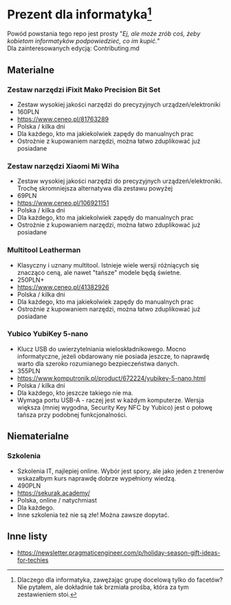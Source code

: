 # Prezent dla informatyka[^1]

Powód powstania tego repo jest prosty "_Ej, ale może zrób coś, żeby kobietom informatyków podpowiedzieć, co im kupić._"  
Dla zainteresowanych edycją: Contributing.md

## Materialne

### Zestaw narzędzi iFixit Mako Precision Bit Set
- Zestaw wysokiej jakości narzędzi do precyzyjnych urządzeń/elektroniki
- 160PLN
- https://www.ceneo.pl/81763289
- Polska / kilka dni
- Dla każdego, kto ma jakiekolwiek zapędy do manualnych prac
- Ostrożnie z kupowaniem narzędzi, można łatwo zduplikować już posiadane

### Zestaw narzędzi Xiaomi Mi Wiha
- Zestaw wysokiej jakości narzędzi do precyzyjnych urządzeń/elektroniki. Trochę skromniejsza alternatywa dla zestawu powyżej
- 69PLN
- https://www.ceneo.pl/106921151
- Polska / kilka dni
- Dla każdego, kto ma jakiekolwiek zapędy do manualnych prac
- Ostrożnie z kupowaniem narzędzi, można łatwo zduplikować już posiadane

### Multitool Leatherman
- Klasyczny i uznany multitool. Istnieje wiele wersji różniących się znacząco ceną, ale nawet "tańsze" modele będą świetne.
- 250PLN+
- https://www.ceneo.pl/41382926
- Polska / kilka dni
- Dla każdego, kto ma jakiekolwiek zapędy do manualnych prac
- Ostrożnie z kupowaniem narzędzi, można łatwo zduplikować już posiadane

### Yubico YubiKey 5-nano
- Klucz USB do uwierzytelniania wieloskładnikowego. Mocno informatyczne, jeżeli obdarowany nie posiada jeszcze, to naprawdę warto dla szeroko rozumianego bezpieczeństwa danych.
- 355PLN
- https://www.komputronik.pl/product/672224/yubikey-5-nano.html
- Polska / kilka dni
- Dla każdego, kto jeszcze takiego nie ma.
- Wymaga portu USB-A - raczej jest w każdym komputerze. Wersja większa (mniej wygodna, Security Key NFC by Yubico) jest o połowę tańsza przy podobnej funkcjonalności.


## Niematerialne

### Szkolenia
- Szkolenia IT, najlepiej online. Wybór jest spory, ale jako jeden z trenerów wskazałbym kurs naprawdę dobrze wypełniony wiedzą.
- 490PLN
- https://sekurak.academy/
- Polska, online / natychmiast
- Dla każdego.
- Inne szkolenia też nie są złe! Można zawsze dopytać.

## Inne listy
- https://newsletter.pragmaticengineer.com/p/holiday-season-gift-ideas-for-techies


[^1]: Dlaczego dla informatyka, zawężając grupę docelową tylko do facetów? Nie pytałem, ale dokładnie tak brzmiała prośba, która za tym zestawieniem stoi.
